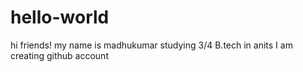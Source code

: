 # hello-world
hi friends!
my name is madhukumar
studying 3/4 B.tech in anits
I am creating github account
